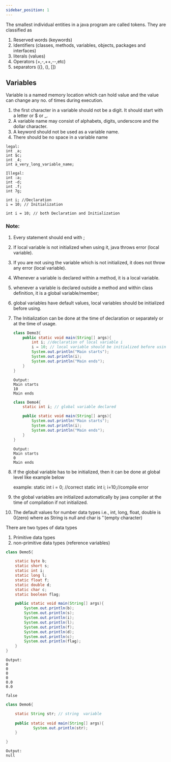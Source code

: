 ```yaml
---
sidebar_position: 1
---
```


The smallest individual entities in a java program are called tokens. They are classified as

   1. Reserved words (keywords)
   2. Identifiers (classes, methods, variables, objects, packages and interfaces)
   3. literals (values)
   4. Operators (+,-,++,--,etc)
   5. separators ({}, (), [])

## Variables
Variable is a named memory location which can hold value and the value can change
any no. of times during execution.
  1. the first character in a variable should not be a digit. It should start with a letter or $ or _.
  2. A variable name may consist of alphabets, digits, underscore and the dollar character.
  3. A keyword should not be used as a variable name.
  4. There should be no space in a variable name

```
legal:
int _a;
int $c;
int _4;
int a_very_long_variable_name;
```
```
Illegal:
int :a;
int -d;
int .f;
int 7g;
```
```
int i; //Declaration
i = 10; // Initialization

int i = 10; // both Declaration and Initialization
```
### Note:
1. Every statement should end with ;
2. If local variable is not initialized when using it, java throws error (local variable).
3. If you are not using the variable which is not initialized, it does not throw any error (local variable).
4. Whenever a variable is declared within a method, it is a local variable.
5. whenever a variable is declared outside a method and within class definition, it is a global variable/member;
6. global variables have default values, local variables should be initialized before using.
7. The Initialization can be done at the time of declaration or separately or at the time of usage.

   ```java
   class Demo3{
       public static void main(String[] args){
           int i; //declaration of local variable i
           i = 10; // local variable should be initialized before using in one single sentence
           System.out.println("Main starts");
           System.out.println(i);
           System.out.println("Main ends");
       }
   }
   ```

   ```
   Output:
   Main starts
   10
   Main ends
   ```
   ```java
   class Demo4{
       static int i; // global variable declared
   
       public static void main(String[] args){
           System.out.println("Main starts");
           System.out.println(i); 
           System.out.println("Main ends");
       }
   }
   ```
   ```
   Output:
   Main starts
   0
   Main ends
   ```
8. If the global variable has to be initialized, then it can be done at global level like example below

   example:
   static int i = 0; //correct
   static int i;
   i=10;//compile error
9. the global variables are initialized automatically by java compiler at the time of compilation if not initialized.
10. The default values for number data types i.e., int, long, float, double is 0(zero) where as String is null and char is ''(empty character)

There are two types of data types

1) Primitive data types
2) non-primitive data types (reference variables)

```java
class Demo5{

    static byte b;
    static short s;
    static int i;
    static long l;
    static float f;
    static double d;
    static char c;
    static boolean flag;

    public static void main(String[] args){
        System.out.println(b); 
        System.out.println(s); 
        System.out.println(i); 
        System.out.println(l); 
        System.out.println(f); 
        System.out.println(d); 
        System.out.println(c); 
        System.out.println(flag); 
    }
}
```
```
Output:
0
0
0
0
0.0
0.0

false
```

```java
class Demo6{

    static String str; // string  variable
	
    public static void main(String[] args){
            System.out.println(str); 
    }

}
```
```
Output:
null
```